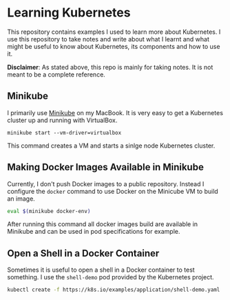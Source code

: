 # Learning Kubernetes

This repository contains examples I used to learn more about Kubernetes. I use
this repository to take notes and write about what I learnt and what might be
useful to know about Kubernetes, its components and how to use it.

**Disclaimer**: As stated above, this repo is mainly for taking notes. It is
not meant to be a complete reference.

## Minikube

I primarily use [Minikube](https://kubernetes.io/docs/setup/minikube/) on my
MacBook. It is very easy to get a Kubernetes cluster up and running with VirtualBox.

```
minikube start --vm-driver=virtualbox
```

This command creates a VM and starts a sinlge node Kubernetes cluster. 

## Making Docker Images Available in Minikube

Currently, I don't push Docker images to a public repository. Instead I
configure the `docker` command to use Docker on the Minicube VM to build an
image.

```bash
eval $(minikube docker-env)
```

After running this command all docker images build are available in Minikube
and can be used in pod specifications for example.

## Open a Shell in a Docker Container

Sometimes it is useful to open a shell in a Docker container to test something.
I use the `shell-demo` pod provided by the Kubernetes project. 

```bash
kubectl create -f https://k8s.io/examples/application/shell-demo.yaml
```


